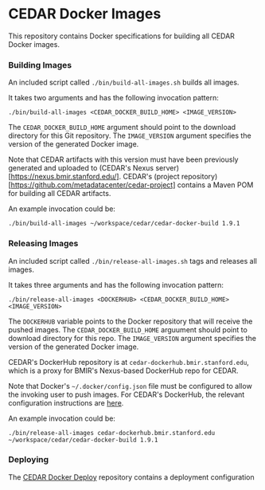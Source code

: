 # CEDAR Docker Images

This repository contains Docker specifications for building all CEDAR Docker images.

### Building Images

An included script called `./bin/build-all-images.sh` builds all images.

It takes two arguments and has the following invocation pattern:

    ./bin/build-all-images <CEDAR_DOCKER_BUILD_HOME> <IMAGE_VERSION>

The `CEDAR_DOCKER_BUILD_HOME` argument should point to the download directory for this Git repository.
The `IMAGE_VERSION` argument specifies the version of the generated Docker image.

Note that CEDAR artifacts with this version must have been previously generated and uploaded to
(CEDAR's Nexus server)[https://nexus.bmir.stanford.edu/].
CEDAR's (project repository)[https://github.com/metadatacenter/cedar-project] contains a Maven POM
for building all CEDAR artifacts.

An example invocation could be:

    ./bin/build-all-images ~/workspace/cedar/cedar-docker-build 1.9.1

### Releasing Images

An included script called `./bin/release-all-images.sh` tags and releases all images.

It takes three arguments and has the following invocation pattern:

    ./bin/release-all-images <DOCKERHUB> <CEDAR_DOCKER_BUILD_HOME> <IMAGE_VERSION>

The `DOCKERHUB` variable points to the Docker repository that will receive the pushed images.
The `CEDAR_DOCKER_BUILD_HOME` arguument should point to download directory for this repo.
The `IMAGE_VERSION` argument specifies the version of the generated Docker image.

CEDAR's DockerHub repository is at `cedar-dockerhub.bmir.stanford.edu`, which is a proxy for BMIR's Nexus-based DockerHub repo for CEDAR.

Note that Docker's `~/.docker/config.json` file must be configured to allow the invoking user to push images.
For CEDAR's DockerHub, the relevant configuration instructions are [here](https://github.com/metadatacenter/cedar-conf/wiki/Configuring-Docker-to-use-the-CEDAR-Nexus-DockerHub).

An example invocation could be:

    ./bin/release-all-images cedar-dockerhub.bmir.stanford.edu ~/workspace/cedar/cedar-docker-build 1.9.1

### Deploying

The [CEDAR Docker Deploy](https://github.com/metadatacenter/cedar-docker-deploy) repository contains a deployment configuration 
